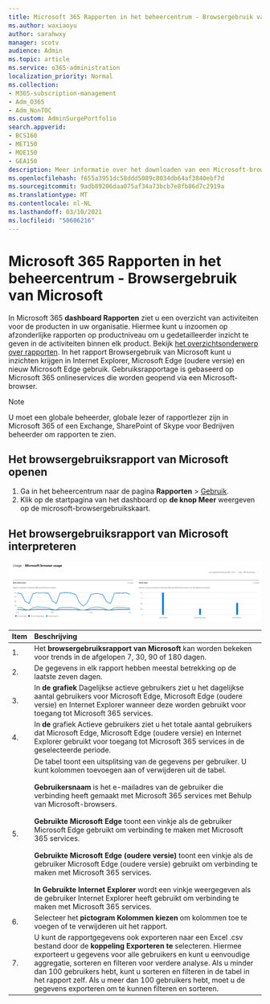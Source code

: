 ```yaml
---
title: Microsoft 365 Rapporten in het beheercentrum - Browsergebruik van Microsoft
ms.author: waxiaoyu
author: sarahwxy
manager: scotv
audience: Admin
ms.topic: article
ms.service: o365-administration
localization_priority: Normal
ms.collection:
- M365-subscription-management
- Adm_O365
- Adm_NonTOC
ms.custom: AdminSurgePortfolio
search.appverid:
- BCS160
- MET150
- MOE150
- GEA150
description: Meer informatie over het downloaden van een Microsoft-browsergebruiksrapport met behulp Microsoft 365 dashboard Rapporten in het Microsoft 365 beheercentrum.
ms.openlocfilehash: f655a3951dc58ddd5089c8034db64af3840ebf7d
ms.sourcegitcommit: 9adb89206daa075af34a73bcb7e8fb86d7c2919a
ms.translationtype: MT
ms.contentlocale: nl-NL
ms.lasthandoff: 03/10/2021
ms.locfileid: "50606216"
---
```

# <a name="microsoft-365-reports-in-the-admin-center---microsoft-browser-usage"></a>Microsoft 365 Rapporten in het beheercentrum - Browsergebruik van Microsoft

In Microsoft 365 **dashboard Rapporten** ziet u een overzicht van activiteiten voor de producten in uw organisatie. Hiermee kunt u inzoomen op afzonderlijke rapporten op productniveau om u gedetailleerder inzicht te geven in de activiteiten binnen elk product. Bekijk [het overzichtsonderwerp over rapporten](activity-reports.md). In het rapport Browsergebruik van Microsoft kunt u inzichten krijgen in Internet Explorer, Microsoft Edge (oudere versie) en nieuw Microsoft Edge gebruik. Gebruiksrapportage is gebaseerd op Microsoft 365 onlineservices die worden geopend via een Microsoft-browser.

 > [!NOTE]
 > U moet een globale beheerder, globale lezer of rapportlezer zijn in Microsoft 365 of een Exchange, SharePoint of Skype voor Bedrijven beheerder om rapporten te zien.

## <a name="how-to-get-to-the-microsoft-browser-usage-report"></a>Het browsergebruiksrapport van Microsoft openen

1. Ga in het beheercentrum naar de pagina **Rapporten** \> <a href="https://go.microsoft.com/fwlink/p/?linkid=2074756" target="_blank">Gebruik</a>. 
2. Klik op de startpagina van het dashboard op **de knop Meer** weergeven op de microsoft-browsergebruikskaart.

## <a name="interpret-the-microsoft-browser-usage-report"></a>Het browsergebruiksrapport van Microsoft interpreteren

![Rapport Browsergebruik van Microsoft](../../media/95557c88-24ee-417d-a828-96ba00b17aaf.png)

|Item|Beschrijving|
 |:-----|:-----|
 |1. <br/> |Het **browsergebruiksrapport van Microsoft** kan worden bekeken voor trends in de afgelopen 7, 30, 90 of 180 dagen.  <br/> |
 |2. <br/> |De gegevens in elk rapport hebben meestal betrekking op de laatste zeven dagen. <br/> |
 |3. <br/> |In **de grafiek** Dagelijkse actieve gebruikers ziet u het dagelijkse aantal gebruikers voor Microsoft Edge, Microsoft Edge (oudere versie) en Internet Explorer wanneer deze worden gebruikt voor toegang tot Microsoft 365 services. <br/> |
 |4.<br/>|In **de** grafiek Actieve gebruikers ziet u het totale aantal gebruikers dat Microsoft Edge, Microsoft Edge (oudere versie) en Internet Explorer gebruikt voor toegang tot Microsoft 365 services in de geselecteerde periode.<br/>|
 |5.<br/>|De tabel toont een uitsplitsing van de gegevens per gebruiker. U kunt kolommen toevoegen aan of verwijderen uit de tabel.  <br/><br/>**Gebruikersnaam** is het e-mailadres van de gebruiker die verbinding heeft gemaakt met Microsoft 365 services met Behulp van Microsoft-browsers.<br><br/>**Gebruikte Microsoft Edge** toont een vinkje als de gebruiker Microsoft Edge gebruikt om verbinding te maken met Microsoft 365 services.<br/><br/>**Gebruikte Microsoft Edge (oudere versie)** toont een vinkje als de gebruiker Microsoft Edge (oudere versie) gebruikt om verbinding te maken met Microsoft 365 services.<br/><br/>**In Gebruikte Internet Explorer** wordt een vinkje weergegeven als de gebruiker Internet Explorer heeft gebruikt om verbinding te maken met Microsoft 365 services. |
 |6.<br/>|Selecteer het **pictogram Kolommen kiezen** om kolommen toe te voegen of te verwijderen uit het rapport.|
 |7.<br/>|U kunt de rapportgegevens ook exporteren naar een Excel .csv bestand door de **koppeling Exporteren te** selecteren. Hiermee exporteert u gegevens voor alle gebruikers en kunt u eenvoudige aggregatie, sorteren en filteren voor verdere analyse. Als u minder dan 100 gebruikers hebt, kunt u sorteren en filteren in de tabel in het rapport zelf. Als u meer dan 100 gebruikers hebt, moet u de gegevens exporteren om te kunnen filteren en sorteren.|
